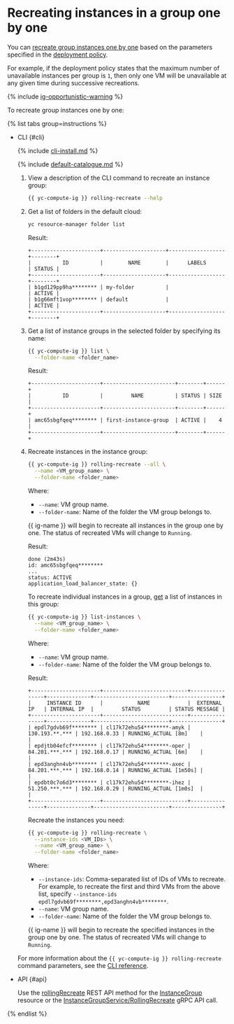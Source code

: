 # Recreating instances in a group one by one

You can [recreate group instances one by one](../../concepts/instance-groups/rolling-actions.md) based on the parameters specified in the [deployment policy](../../concepts/instance-groups/policies/deploy-policy.md).

For example, if the deployment policy states that the maximum number of unavailable instances per group is `1`, then only one VM will be unavailable at any given time during successive recreations.

{% include [ig-opportunistic-warning](../../../_includes/compute/ig-opportunistic-warning.md) %}

To recreate group instances one by one:

{% list tabs group=instructions %}

- CLI {#cli}

  {% include [cli-install.md](../../../_includes/cli-install.md) %}

  {% include [default-catalogue.md](../../../_includes/default-catalogue.md) %}

  1. View a description of the CLI command to recreate an instance group:

      ```bash
      {{ yc-compute-ig }} rolling-recreate --help
      ```

  1. Get a list of folders in the default cloud:

      ```bash
      yc resource-manager folder list
      ```

      Result:

      ```text
      +----------------------+--------------------+------------------+--------+
      |          ID          |        NAME        |      LABELS      | STATUS |
      +----------------------+--------------------+------------------+--------+
      | b1gd129pp9ha******** | my-folder          |                  | ACTIVE |
      | b1g66mft1vop******** | default            |                  | ACTIVE |
      +----------------------+--------------------+------------------+--------+
      ```

  1. Get a list of instance groups in the selected folder by specifying its name:

      ```bash
      {{ yc-compute-ig }} list \
        --folder-name <folder_name>
      ```

      Result:

      ```text
      +----------------------+-----------------------+--------+------+
      |          ID          |         NAME          | STATUS | SIZE |
      +----------------------+-----------------------+--------+------+
      | amc65sbgfqeq******** | first-instance-group  | ACTIVE |    4 |
      +----------------------+-----------------------+--------+------+
      ```

  1. Recreate instances in the instance group:

      ```bash
      {{ yc-compute-ig }} rolling-recreate --all \
        --name <VM_group_name> \
        --folder-name <folder_name>
      ```

      Where:
      * `--name`: VM group name.
      * `--folder-name`: Name of the folder the VM group belongs to.

      {{ ig-name }} will begin to recreate all instances in the group one by one. The status of recreated VMs will change to `Running`.

      Result:

      ```text
      done (2m43s)
      id: amc65sbgfqeq********
      ...
      status: ACTIVE
      application_load_balancer_state: {}
      ```

      To recreate individual instances in a group, [get](./get-list-instances.md) a list of instances in this group:
     
      ```bash
      {{ yc-compute-ig }} list-instances \
        --name <VM_group_name> \
        --folder-name <folder_name>
      ```

      Where:
      * `--name`: VM group name.
      * `--folder-name`: Name of the folder the VM group belongs to.

      Result:

      ```text
      +----------------------+---------------------------+----------------+--------------+------------------------+----------------+
      |     INSTANCE ID      |           NAME            |  EXTERNAL IP   | INTERNAL IP  |         STATUS         | STATUS MESSAGE |
      +----------------------+---------------------------+----------------+--------------+------------------------+----------------+
      | epdl7gdvb69f******** | cl17k72ehu54********-amyk | 130.193.**.*** | 192.168.0.33 | RUNNING_ACTUAL [8m]    |                |
      | epdjtb04efcf******** | cl17k72ehu54********-oper | 84.201.***.*** | 192.168.0.17 | RUNNING_ACTUAL [6m]    |                |
      | epd3anghn4vb******** | cl17k72ehu54********-axec | 84.201.***.*** | 192.168.0.14 | RUNNING_ACTUAL [1m50s] |                |
      | epdbt0c7o6d3******** | cl17k72ehu54********-ihez | 51.250.***.*** | 192.168.0.29 | RUNNING_ACTUAL [1m0s]  |                |
      +----------------------+---------------------------+----------------+--------------+------------------------+----------------+
      ```

      Recreate the instances you need:

      ```bash
      {{ yc-compute-ig }} rolling-recreate \
        --instance-ids <VM_IDs> \
        --name <VM_group_name> \
        --folder-name <folder_name>
      ```

      Where:
      * `--instance-ids`: Comma-separated list of IDs of VMs to recreate. For example, to recreate the first and third VMs from the above list, specify `--instance-ids epdl7gdvb69f********,epd3anghn4vb********`.
      * `--name`: VM group name.
      * `--folder-name`: Name of the folder the VM group belongs to.
      
      {{ ig-name }} will begin to recreate the specified instances in the group one by one. The status of recreated VMs will change to `Running`.

  For more information about the `{{ yc-compute-ig }} rolling-recreate` command parameters, see the [CLI reference](../../../cli/cli-ref/managed-services/compute/instance-group/rolling-recreate.md).

- API {#api}

  Use the [rollingRecreate](../../instancegroup/api-ref/InstanceGroup/rollingRecreate.md) REST API method for the [InstanceGroup](../../instancegroup/api-ref/InstanceGroup/index.md) resource or the [InstanceGroupService/RollingRecreate](../../instancegroup/api-ref/grpc/InstanceGroup/rollingRecreate.md) gRPC API call.

{% endlist %}